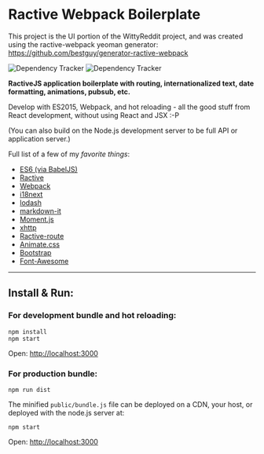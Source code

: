 # Ractive Webpack Boilerplate

This project is the UI portion of the WittyReddit project, and was created using the ractive-webpack yeoman generator: https://github.com/bestguy/generator-ractive-webpack

![Dependency Tracker](https://img.shields.io/david/bestguy/ractive-webpack-boilerplate.svg "Dependency Tracker") 
![Dependency Tracker](https://img.shields.io/david/dev/bestguy/ractive-webpack-boilerplate.svg "Dev Dependency Tracker")

**RactiveJS application boilerplate with routing, internationalized text, date formatting, animations, pubsub, etc.**

Develop with ES2015, Webpack, and hot reloading - all the good stuff from React development, without using React and JSX :-P

(You can also build on the Node.js development server to be full API or application server.)

Full list of a few of my *favorite things*:

* [ES6 (via BabelJS)](http://babeljs.io/)
* [Ractive](http://www.ractivejs.org/)
* [Webpack](http://webpack.github.io)
* [i18next](http://i18next.com/)
* [lodash](https://lodash.com/docshttps://github.com/chjj/marked)
* [markdown-it](https://markdown-it.github.io)
* [Moment.js](http://momentjs.com/)
* [xhttp](https://github.com/Mitranim/xhttp)
* [Ractive-route](https://github.com/MartinKolarik/ractive-route)
* [Animate.css](https://daneden.github.io/animate.css/)
* [Bootstrap](http://getbootstrap.com/)
* [Font-Awesome](http://fontawesome.io/)

----

## Install & Run:

### For development bundle and hot reloading:

    npm install
    npm start

Open: [http://localhost:3000](http://localhost:3000)

### For production bundle:

    npm run dist

The minified `public/bundle.js` file can be deployed on a CDN, your host, or deployed with the node.js server at:

    npm start
Open: [http://localhost:3000](http://localhost:3000)

